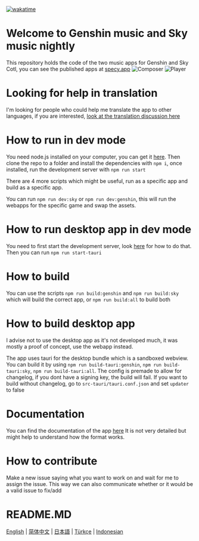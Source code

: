 [![wakatime](https://wakatime.com/badge/user/f0147aa6-69b8-4142-806c-050d6fee026e/project/68da356a-cd0b-40cb-996c-0799e406179f.svg)](https://wakatime.com/badge/user/f0147aa6-69b8-4142-806c-050d6fee026e/project/68da356a-cd0b-40cb-996c-0799e406179f)
# Welcome to Genshin music and Sky music nightly

This repository holds the code of the two music apps for Genshin and Sky Cotl, you can see the published apps at [specy.app](https://specy.app)
![Composer](docs/assets/composer.webp)
![Player](docs/assets/player.webp)

# Looking for help in translation
I'm looking for people who could help me translate the app to other languages, if you are interested, [look at the translation discussion here](https://github.com/Specy/genshin-music/discussions/52)

# How to run in dev mode
You need node.js installed on your computer, you can get it [here](https://nodejs.org/en/).
Then clone the repo to a folder and install the dependencies with `npm i`, once installed, run the development server with `npm run start`

There are 4 more scripts which might be useful, run as a specific app and build as a specific app.

You can run `npm run dev:sky` or `npm run dev:genshin`, this will run the webapps for the specific game and swap the assets. 

# How to run desktop app in dev mode
You need to first start the development server, look [here](#how-to-run-in-dev-mode) for how to do that.
Then you can run `npm run start-tauri`
# How to build

You can use the scripts `npm run build:genshin` and `npm run build:sky` which will build the correct app, or `npm run build:all` to build both

# How to build desktop app
I advise not to use the desktop app as it's not developed much, it was mostly a proof of concept, use the webapp instead.

The app uses tauri for the desktop bundle which is a sandboxed webview. You can build it by using `npm run build-tauri:genshin`, `npm run build-tauri:sky`, `npm run build-tauri:all`. The config is premade to allow for changelog, if you dont have a signing key, the build will fail. If you want to build without changelog, go to `src-tauri/tauri.conf.json` and set `updater` to false


# Documentation
You can find the documentation of the app [here](https://github.com/Specy/genshin-music/wiki)
It is not very detailed but might help to understand how the format works.

# How to contribute
Make a new issue saying what you want to work on and wait for me to assign the issue. This way we can also communicate whether or it would be a valid issue to fix/add

# README.MD
<a href="./README.md">English</a> | <a href="./README-ZH.md">简体中文</a> | <a href="./README-JP.md">日本語</a> | <a href="./README-TR.md">Türkçe</a> | <a href="./README-ID.md">Indonesian</a>

